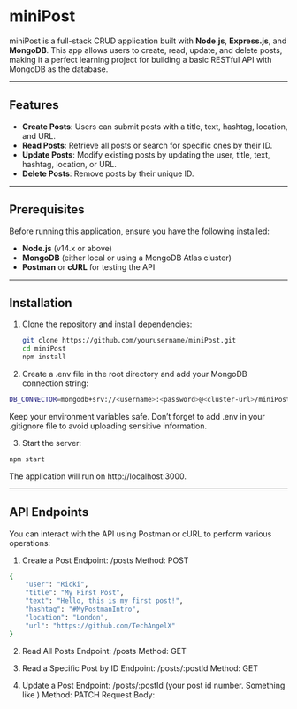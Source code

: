 # miniPost

miniPost is a full-stack CRUD application built with **Node.js**, **Express.js**, and **MongoDB**. This app allows users to create, read, update, and delete posts, making it a perfect learning project for building a basic RESTful API with MongoDB as the database.

---

## Features

- **Create Posts**: Users can submit posts with a title, text, hashtag, location, and URL.
- **Read Posts**: Retrieve all posts or search for specific ones by their ID.
- **Update Posts**: Modify existing posts by updating the user, title, text, hashtag, location, or URL.
- **Delete Posts**: Remove posts by their unique ID.

---

## Prerequisites

Before running this application, ensure you have the following installed:

- **Node.js** (v14.x or above)
- **MongoDB** (either local or using a MongoDB Atlas cluster)
- **Postman** or **cURL** for testing the API

---

## Installation

1. Clone the repository and install dependencies:  
   ```bash
   git clone https://github.com/yourusername/miniPost.git  
   cd miniPost  
   npm install  

2. Create a .env file in the root directory and add your MongoDB connection string:


```bash
DB_CONNECTOR=mongodb+srv://<username>:<password>@<cluster-url>/miniPosts?retryWrites=true&w=majority
```

Keep your environment variables safe. Don’t forget to add .env in your .gitignore file to avoid uploading sensitive information.

3. Start the server:

```bash
npm start
```
The application will run on http://localhost:3000.

---

## API Endpoints

You can interact with the API using Postman or cURL to perform various operations:

1. Create a Post
Endpoint: /posts
Method: POST
```bash
{
    "user": "Ricki",
    "title": "My First Post",
    "text": "Hello, this is my first post!",
    "hashtag": "#MyPostmanIntro",
    "location": "London",
    "url": "https://github.com/TechAngelX"
}
```
2. Read All Posts
Endpoint: /posts
Method: GET

3. Read a Specific Post by ID
Endpoint: /posts/:postId
Method: GET

4. Update a Post
Endpoint: /posts/:postId (your post id number. Something like )
Method: PATCH
Request Body:
